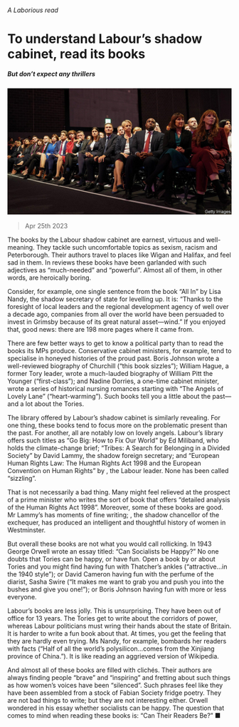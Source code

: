 ###### A Laborious read

# To understand Labour’s shadow cabinet, read its books 

##### But don’t expect any thrillers 

![image](images/20230429_BRP502.jpg) 

> Apr 25th 2023 

The books by the Labour shadow cabinet are earnest, virtuous and well-meaning. They tackle such uncomfortable topics as sexism, racism and Peterborough. Their authors travel to places like Wigan and Halifax, and feel sad in them. In reviews these books have been garlanded with such adjectives as “much-needed” and “powerful”. Almost all of them, in other words, are heroically boring. 

Consider, for example, one single sentence from the book “All In” by Lisa Nandy, the shadow secretary of state for levelling up. It is: “Thanks to the foresight of local leaders and the regional development agency of well over a decade ago, companies from all over the world have been persuaded to invest in Grimsby because of its great natural asset—wind.” If you enjoyed that, good news: there are 198 more pages where it came from.

There are few better ways to get to know a political party than to read the books its MPs produce. Conservative cabinet ministers, for example, tend to specialise in honeyed histories of the proud past. Boris Johnson wrote a well-reviewed biography of Churchill (“this book sizzles”); William Hague, a former Tory leader, wrote a much-lauded biography of William Pitt the Younger (“first-class”); and Nadine Dorries, a one-time cabinet minister, wrote a series of historical nursing romances starting with “The Angels of Lovely Lane” (“heart-warming”). Such books tell you a little about the past—and a lot about the Tories.

The library offered by Labour’s shadow cabinet is similarly revealing. For one thing, these books tend to focus more on the problematic present than the past. For another, all are notably low on lovely angels. Labour’s library offers such titles as “Go Big: How to Fix Our World” by Ed Miliband, who holds the climate-change brief; “Tribes: A Search for Belonging in a Divided Society” by David Lammy, the shadow foreign secretary; and “European Human Rights Law: The Human Rights Act 1998 and the European Convention on Human Rights” by , the Labour leader. None has been called “sizzling”. 

That is not necessarily a bad thing. Many might feel relieved at the prospect of a prime minister who writes the sort of book that offers “detailed analysis of the Human Rights Act 1998”. Moreover, some of these books are good. Mr Lammy’s has moments of fine writing; , the shadow chancellor of the exchequer, has produced an intelligent and thoughtful history of women in Westminster.

But overall these books are not what you would call rollicking. In 1943 George Orwell wrote an essay titled: “Can Socialists be Happy?” No one doubts that Tories can be happy, or have fun. Open a book by or about Tories and you might find  having fun with Thatcher’s ankles (“attractive…in the 1940 style”); or David Cameron having fun with the perfume of the diarist, Sasha Swire (“It makes me want to grab you and push you into the bushes and give you one!”); or Boris Johnson having fun with more or less everyone.

Labour’s books are less jolly. This is unsurprising. They have been out of office for 13 years. The Tories get to write about the corridors of power, whereas Labour politicians must wring their hands about the state of Britain. It is harder to write a fun book about that. At times, you get the feeling that they are hardly even trying. Ms Nandy, for example, bombards her readers with facts (“Half of all the world’s polysilicon…comes from the Xinjiang province of China.”). It is like reading an aggrieved version of Wikipedia.

And almost all of these books are filled with clichés. Their authors are always finding people “brave” and “inspiring” and fretting about such things as how women’s voices have been “silenced”. Such phrases feel like they have been assembled from a stock of Fabian Society fridge poetry. They are not bad things to write; but they are not interesting either. Orwell wondered in his essay whether socialists can be happy. The question that comes to mind when reading these books is: “Can Their Readers Be?” ■


